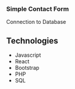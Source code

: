 ### Simple Contact Form
Connection to Database

## Technologies

* Javascript
* React
* Bootstrap
* PHP
* SQL
